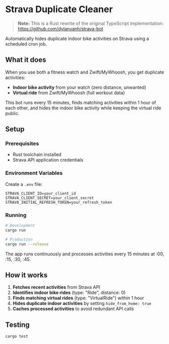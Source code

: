 # Strava Duplicate Cleaner

> **Note:** This is a Rust rewrite of the original TypeScript implementation: <https://github.com/dylanvanh/strava-bot>

Automatically hides duplicate indoor bike activities on Strava using a scheduled cron job.

## What it does

When you use both a fitness watch and Zwift/MyWhoosh, you get duplicate activities:

- **Indoor bike activity** from your watch (zero distance, unwanted)
- **Virtual ride** from Zwift/MyWhoosh (full workout data)

This bot runs every 15 minutes, finds matching activities within 1 hour of each other, and hides the indoor bike activity while keeping the virtual ride public.

## Setup

### Prerequisites

- Rust toolchain installed
- Strava API application credentials

### Environment Variables

Create a `.env` file:

```env
STRAVA_CLIENT_ID=your_client_id
STRAVA_CLIENT_SECRET=your_client_secret
STRAVA_INITIAL_REFRESH_TOKEN=your_refresh_token
```

### Running

```bash
# Development
cargo run

# Production
cargo run --release
```

The app runs continuously and processes activities every 15 minutes at :00, :15, :30, :45.

## How it works

1. **Fetches recent activities** from Strava API
2. **Identifies indoor bike rides** (type: "Ride", distance: 0)
3. **Finds matching virtual rides** (type: "VirtualRide") within 1 hour
4. **Hides duplicate indoor activities** by setting `hide_from_home: true`
5. **Caches processed activities** to avoid redundant API calls

## Testing

```bash
cargo test
```
